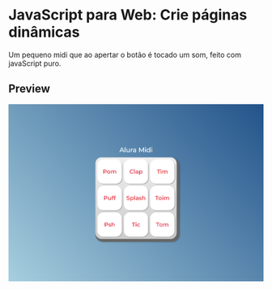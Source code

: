# JavaScript para Web: Crie páginas dinâmicas

Um pequeno midi que ao apertar o botão é tocado um som, feito com javaScript puro.

## Preview

<img src="images/preview.png">